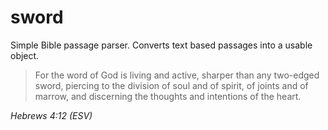 sword
=====

Simple Bible passage parser. Converts text based passages into a usable object.

> For the word of God is living and active, sharper than any two-edged sword,
piercing to the division of soul and of spirit, of joints and of marrow,
and discerning the thoughts and intentions of the heart.

_Hebrews 4:12 (ESV)_



